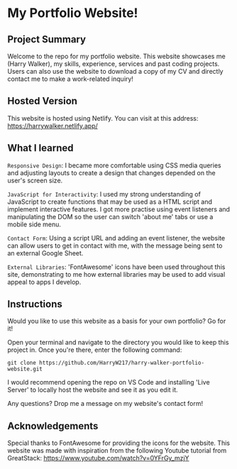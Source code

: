 # My Portfolio Website!

## Project Summary

Welcome to the repo for my portfolio website. This website showcases me (Harry Walker), my skills, experience, services and past coding projects. Users can also use the website to download a copy of my CV and directly contact me to make a work-related inquiry!

## Hosted Version

This website is hosted using Netlify. You can visit at this address: https://harrywalker.netlify.app/

## What I learned

`Responsive Design`: I became more comfortable using CSS media queries and adjusting layouts to create a design that changes depended on the user's screen size. 

`JavaScript for Interactivity`: I used my strong understanding of JavaScript to create functions that may be used as a HTML script and implement interactive features. I got more practise using event listeners and manipulating the DOM so the user can switch 'about me' tabs or use a mobile side menu. 

`Contact Form`: Using a script URL and adding an event listener, the website can allow users to get in contact with me, with the message being sent to an external Google Sheet. 

`External Libraries`: 'FontAwesome' icons have been used throughout this site, demonstrating to me how external libraries may be used to add visual appeal to apps I develop. 

## Instructions

Would you like to use this website as a basis for your own portfolio? Go for it!

Open your terminal and navigate to the directory you would like to keep this project in. Once you're there, enter the following command:

```
git clone https://github.com/HarryW217/harry-walker-portfolio-website.git
```

I would recommend opening the repo on VS Code and installing 'Live Server' to locally host the website and see it as you edit it.

Any questions? Drop me a message on my website's contact form!

## Acknowledgements

Special thanks to FontAwesome for providing the icons for the website. This website was made with inspiration from the following Youtube tutorial from GreatStack: https://www.youtube.com/watch?v=0YFrGy_mzjY